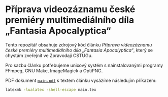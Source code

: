 # Příprava videozáznamu české premiéry multimediálního díla „Fantasia Apocalyptica“

Tento repozitář obsahuje zdrojový kód článku *Příprava videozáznamu české
premiéry multimediálního díla „Fantasia Apocalyptica“*, který se chystám
zveřejnit ve Zpravodaji CSTUGu.

Pro sazbu článku potřebujeme unixový systém s nainstalovanými programy
FFmpeg, GNU Make, ImageMagick a OptiPNG.

PDF dokument [`main.pdf`][1] s textem článku vysázíme následujím příkazem:

``` bash
latexmk -lualatex -shell-escape main.tex
```

 [1]: https://github.com/Witiko/fantasia-apocalyptica/releases/download/latest/main.pdf
